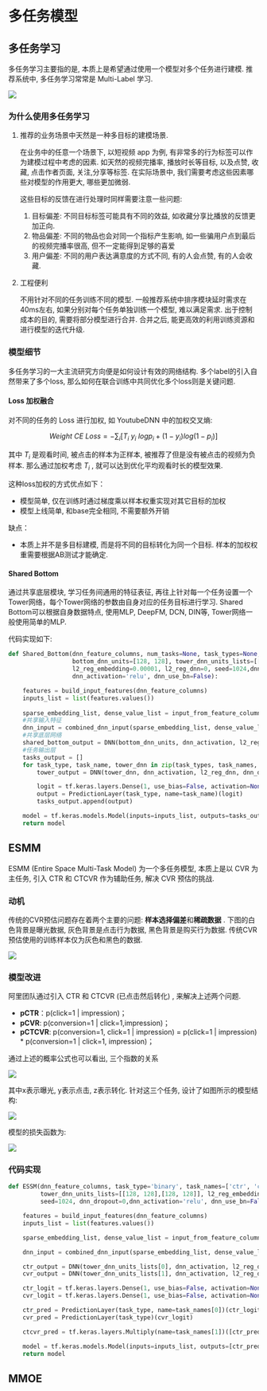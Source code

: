 # 多任务模型

## 多任务学习

多任务学习主要指的是, 本质上是希望通过使用一个模型对多个任务进行建模. 推荐系统中, 多任务学习常常是 Multi-Label 学习.

![](https://s1.vika.cn/space/2022/06/28/f705bcf79a2e498eaeb961983a67b965)

### 为什么使用多任务学习

1. 推荐的业务场景中天然是一种多目标的建模场景. 

	在业务中的任意一个场景下,   以短视频 app 为例,   有非常多的行为标签可以作为建模过程中考虑的因素. 如天然的视频完播率, 播放时长等目标, 以及点赞, 收藏, 点击作者页面, 关注,分享等标签. 在实际场景中, 我们需要考虑这些因素哪些对模型的作用更大, 哪些更加微弱.

	这些目标的反馈在进行处理时同样需要注意一些问题:
	1. 目标偏差: 不同目标标签可能具有不同的效益, 如收藏分享比播放的反馈更加正向.
	2. 物品偏差: 不同的物品也会对同一个指标产生影响, 如一些骗用户点到最后的视频完播率很高, 但不一定能得到足够的喜爱
	3. 用户偏差: 不同的用户表达满意度的方式不同, 有的人会点赞, 有的人会收藏.

2. 工程便利

	不用针对不同的任务训练不同的模型. 一般推荐系统中排序模块延时需求在40ms左右, 如果分别对每个任务单独训练一个模型, 难以满足需求. 出于控制成本的目的,  需要将部分模型进行合并. 合并之后,  能更高效的利用训练资源和进行模型的迭代升级.

### 模型细节

多任务学习的一大主流研究方向便是如何设计有效的网络结构. 多个label的引入自然带来了多个loss, 那么如何在联合训练中共同优化多个loss则是关键问题.

#### Loss 加权融合

对不同的任务的 Loss 进行加权, 如 YoutubeDNN 中的加权交叉熵:

$$Weight \ CE \ Loss = - \sum_i [T_i \ y_i \ logp_i + (1-y_i)log(1-p_i)] $$

其中 $T_i$ 是观看时间, 被点击的样本为正样本, 被推荐了但是没有被点击的视频为负样本. 那么通过加权考虑 $T_i$ , 就可以达到优化平均观看时长的模型效果.

这种loss加权的方式优点如下：

-   模型简单, 仅在训练时通过梯度乘以样本权重实现对其它目标的加权
-   模型上线简单, 和base完全相同, 不需要额外开销

缺点：

-   本质上并不是多目标建模, 而是将不同的目标转化为同一个目标. 样本的加权权重需要根据AB测试才能确定. 

#### Shared Bottom

通过共享底层模块, 学习任务间通用的特征表征, 再往上针对每一个任务设置一个Tower网络，每个Tower网络的参数由自身对应的任务目标进行学习. Shared Bottom可以根据自身数据特点, 使用MLP, DeepFM, DCN, DIN等, Tower网络一般使用简单的MLP. 

代码实现如下:

```Python
def Shared_Bottom(dnn_feature_columns, num_tasks=None, task_types=None, task_names=None,
                  bottom_dnn_units=[128, 128], tower_dnn_units_lists=[[64,32], [64,32]],
                  l2_reg_embedding=0.00001, l2_reg_dnn=0, seed=1024,dnn_dropout=0,
                  dnn_activation='relu', dnn_use_bn=False):

    features = build_input_features(dnn_feature_columns)
    inputs_list = list(features.values())
    
    sparse_embedding_list, dense_value_list = input_from_feature_columns(features, dnn_feature_columns, l2_reg_embedding,seed)
    #共享输入特征
    dnn_input = combined_dnn_input(sparse_embedding_list, dense_value_list)
    #共享底层网络
    shared_bottom_output = DNN(bottom_dnn_units, dnn_activation, l2_reg_dnn, dnn_dropout, dnn_use_bn, seed=seed)(dnn_input)
    #任务输出层
    tasks_output = []
    for task_type, task_name, tower_dnn in zip(task_types, task_names, tower_dnn_units_lists):
        tower_output = DNN(tower_dnn, dnn_activation, l2_reg_dnn, dnn_dropout, dnn_use_bn, seed=seed, name='tower_'+task_name)(shared_bottom_output)

        logit = tf.keras.layers.Dense(1, use_bias=False, activation=None)(tower_output)
        output = PredictionLayer(task_type, name=task_name)(logit) 
        tasks_output.append(output)

    model = tf.keras.models.Model(inputs=inputs_list, outputs=tasks_output)
    return model
```

## ESMM

ESMM (Entire Space Multi-Task Model) 为一个多任务模型, 本质上是以 CVR 为主任务, 引入 CTR 和 CTCVR 作为辅助任务, 解决 CVR 预估的挑战.

### 动机

传统的CVR预估问题存在着两个主要的问题: **样本选择偏差**和**稀疏数据** . 下图的白色背景是曝光数据, 灰色背景是点击行为数据, 黑色背景是购买行为数据. 传统CVR预估使用的训练样本仅为灰色和黑色的数据.

![](https://s1.vika.cn/space/2022/06/28/b5826dc1900944a1b28fd4726670bad6)

### 模型改进

阿里团队通过引入 CTR 和 CTCVR (已点击然后转化) , 来解决上述两个问题.

-   **pCTR**：p(click=1 | impression)；
-   **pCVR**: p(conversion=1 | click=1,impression)；
-   **pCTCVR**: p(conversion=1, click=1 | impression) = p(click=1 | impression) * p(conversion=1 | click=1, impression)；

通过上述的概率公式也可以看出, 三个指数的关系

![](https://s1.vika.cn/space/2022/06/28/64250a5b567442a1830a0b88108eac83)

其中x表示曝光, y表示点击, z表示转化. 针对这三个任务, 设计了如图所示的模型结构:

![](https://s1.vika.cn/space/2022/06/28/19d1bba7cb454c4ea9a03759ce3ab365)

模型的损失函数为:

![](https://s1.vika.cn/space/2022/06/28/f570f4962e2a4cd4a99319647be6092b)


### 代码实现

```Python
def ESSM(dnn_feature_columns, task_type='binary', task_names=['ctr', 'ctcvr'],
         tower_dnn_units_lists=[[128, 128],[128, 128]], l2_reg_embedding=0.00001, l2_reg_dnn=0,
         seed=1024, dnn_dropout=0,dnn_activation='relu', dnn_use_bn=False):

    features = build_input_features(dnn_feature_columns)
    inputs_list = list(features.values())

    sparse_embedding_list, dense_value_list = input_from_feature_columns(features, dnn_feature_columns, l2_reg_embedding,seed)

    dnn_input = combined_dnn_input(sparse_embedding_list, dense_value_list)

    ctr_output = DNN(tower_dnn_units_lists[0], dnn_activation, l2_reg_dnn, dnn_dropout, dnn_use_bn, seed=seed)(dnn_input)
    cvr_output = DNN(tower_dnn_units_lists[1], dnn_activation, l2_reg_dnn, dnn_dropout, dnn_use_bn, seed=seed)(dnn_input)

    ctr_logit = tf.keras.layers.Dense(1, use_bias=False, activation=None)(ctr_output)
    cvr_logit = tf.keras.layers.Dense(1, use_bias=False, activation=None)(cvr_output)

    ctr_pred = PredictionLayer(task_type, name=task_names[0])(ctr_logit)
    cvr_pred = PredictionLayer(task_type)(cvr_logit)

    ctcvr_pred = tf.keras.layers.Multiply(name=task_names[1])([ctr_pred, cvr_pred])#CTCVR = CTR * CVR

    model = tf.keras.models.Model(inputs=inputs_list, outputs=[ctr_pred, cvr_pred, ctcvr_pred])
    return model
```

## MMOE

